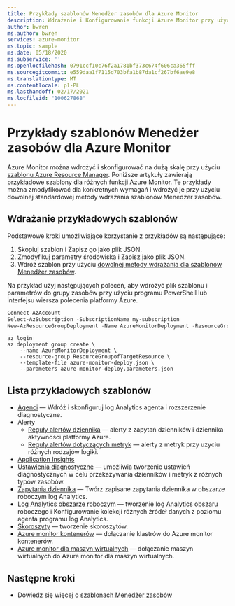 ```yaml
---
title: Przykłady szablonów Menedżer zasobów dla Azure Monitor
description: Wdrażanie i Konfigurowanie funkcji Azure Monitor przy użyciu szablonów Menedżer zasobów
author: bwren
ms.author: bwren
services: azure-monitor
ms.topic: sample
ms.date: 05/18/2020
ms.subservice: ''
ms.openlocfilehash: 0791ccf10c76f2a1781bf373c674f606ca365fff
ms.sourcegitcommit: e559daa1f7115d703bfa1b87da1cf267bf6ae9e8
ms.translationtype: MT
ms.contentlocale: pl-PL
ms.lasthandoff: 02/17/2021
ms.locfileid: "100627868"
---
```

# <a name="resource-manager-template-samples-for-azure-monitor"></a>Przykłady szablonów Menedżer zasobów dla Azure Monitor

Azure Monitor można wdrożyć i skonfigurować na dużą skalę przy użyciu [szablonu Azure Resource Manager](../azure-resource-manager/templates/template-syntax.md). Poniższe artykuły zawierają przykładowe szablony dla różnych funkcji Azure Monitor. Te przykłady można zmodyfikować dla konkretnych wymagań i wdrożyć je przy użyciu dowolnej standardowej metody wdrażania szablonów Menedżer zasobów. 

## <a name="deploying-the-sample-templates"></a>Wdrażanie przykładowych szablonów
Podstawowe kroki umożliwiające korzystanie z przykładów są następujące:

1. Skopiuj szablon i Zapisz go jako plik JSON.
2. Zmodyfikuj parametry środowiska i Zapisz jako plik JSON.
4. Wdróż szablon przy użyciu [dowolnej metody wdrażania dla szablonów Menedżer zasobów](../azure-resource-manager/templates/deploy-powershell.md). 

Na przykład użyj następujących poleceń, aby wdrożyć plik szablonu i parametrów do grupy zasobów przy użyciu programu PowerShell lub interfejsu wiersza polecenia platformy Azure.


```powershell
Connect-AzAccount
Select-AzSubscription -SubscriptionName my-subscription
New-AzResourceGroupDeployment -Name AzureMonitorDeployment -ResourceGroupName my-resource-group -TemplateFile azure-monitor-deploy.json -TemplateParameterFile azure-monitor-deploy.parameters.json
```

```azurecli
az login
az deployment group create \
    --name AzureMonitorDeployment \
    --resource-group ResourceGroupofTargetResource \
    --template-file azure-monitor-deploy.json \
    --parameters azure-monitor-deploy.parameters.json
```

## <a name="list-of-sample-templates"></a>Lista przykładowych szablonów

- [Agenci](agents/resource-manager-agent.md) — Wdróż i skonfiguruj log Analytics agenta i rozszerzenie diagnostyczne.
- Alerty
  - [Reguły alertów dziennika](alerts/resource-manager-alerts-log.md) — alerty z zapytań dzienników i dziennika aktywności platformy Azure.
  - [Reguły alertów dotyczących metryk](alerts/resource-manager-alerts-metric.md) — alerty z metryk przy użyciu różnych rodzajów logiki.
- [Application Insights](app/resource-manager-app-resource.md)
- [Ustawienia diagnostyczne](essentials/resource-manager-diagnostic-settings.md) — umożliwia tworzenie ustawień diagnostycznych w celu przekazywania dzienników i metryk z różnych typów zasobów.
- [Zapytania dziennika](logs/resource-manager-log-queries.md) — Twórz zapisane zapytania dziennika w obszarze roboczym log Analytics.
- [Log Analytics obszarze roboczym](logs/resource-manager-workspace.md) — tworzenie log Analytics obszaru roboczego i Konfigurowanie kolekcji różnych źródeł danych z poziomu agenta programu log Analytics.
- [Skoroszyty](visualize/resource-manager-workbooks.md) — tworzenie skoroszytów.
- [Azure monitor kontenerów](containers/resource-manager-container-insights.md) — dołączanie klastrów do Azure monitor kontenerów.
- [Azure monitor dla maszyn wirtualnych](vm/resource-manager-vminsights.md) — dołączanie maszyn wirtualnych do Azure monitor dla maszyn wirtualnych.



## <a name="next-steps"></a>Następne kroki

- Dowiedz się więcej o [szablonach Menedżer zasobów](../azure-resource-manager/templates/overview.md)